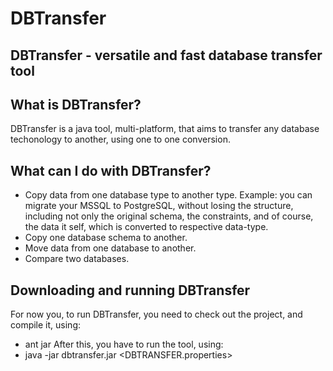 DBTransfer
==========

## DBTransfer - versatile and fast database transfer tool

## What is DBTransfer?
DBTransfer is a java tool, multi-platform, that aims to transfer any database
techonology to another, using one to one conversion.

## What can I do with DBTransfer?
- Copy data from one database type to another type. Example: you can
  migrate your MSSQL to PostgreSQL, without losing the structure,
including not only the original schema, the constraints, and of course,
the data it self, which is converted to respective data-type.
- Copy one database schema to another.
- Move data from one database to another.
- Compare two databases.

## Downloading and running DBTransfer
For now you, to run DBTransfer, you need to check out the project, and
compile it, using:
- ant jar
After this, you have to run the tool, using:
- java -jar dbtransfer.jar <DBTRANSFER.properties>
